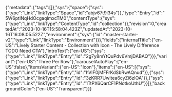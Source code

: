 {"metadata":{"tags":[]},"sys":{"space":{"sys":{"type":"Link","linkType":"Space","id":"abjv67t9l34s"}},"type":"Entry","id":"5W6ptINqHdOcgaqlmxcTM0","contentType":{"sys":{"type":"Link","linkType":"ContentType","id":"collection"}},"revision":0,"createdAt":"2023-10-16T15:58:04.423Z","updatedAt":"2023-10-16T16:08:05.522Z","environment":{"sys":{"id":"master-starter-v2","type":"Link","linkType":"Environment"}}},"fields":{"internalTitle":{"en-US":"Lively Starter Content - Collection with Icon - The Lively Difference TODO Need CTA"},"introText":{"en-US":{"sys":{"type":"Link","linkType":"Entry","id":"2g7y8mYtQuPdv6VmjDABAQ"}}},"variant":{"en-US":"Three Per Row"},"carouselAutoPlay":{"en-US":false},"itemsVariant":{"en-US":"Icon"},"items":{"en-US":[{"sys":{"type":"Link","linkType":"Entry","id":"hVIF0jMFFrKdSbRwAQnud"}},{"sys":{"type":"Link","linkType":"Entry","id":"3zKRR7Uwltea6cyZi6zlOA"}},{"sys":{"type":"Link","linkType":"Entry","id":"1TtPX6QarCF1PNotkoUthU"}}]},"backgroundColor":{"en-US":"Transparent"}}}